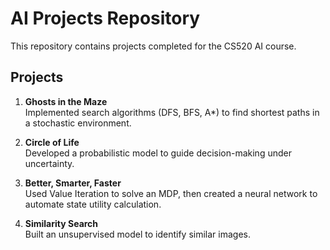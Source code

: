 # AI Projects Repository

This repository contains projects completed for the CS520 AI course.

## Projects

1. **Ghosts in the Maze**  
   Implemented search algorithms (DFS, BFS, A*) to find shortest paths in a stochastic environment.

2. **Circle of Life**  
   Developed a probabilistic model to guide decision-making under uncertainty.

3. **Better, Smarter, Faster**  
   Used Value Iteration to solve an MDP, then created a neural network to automate state utility calculation.

4. **Similarity Search**  
   Built an unsupervised model to identify similar images.
